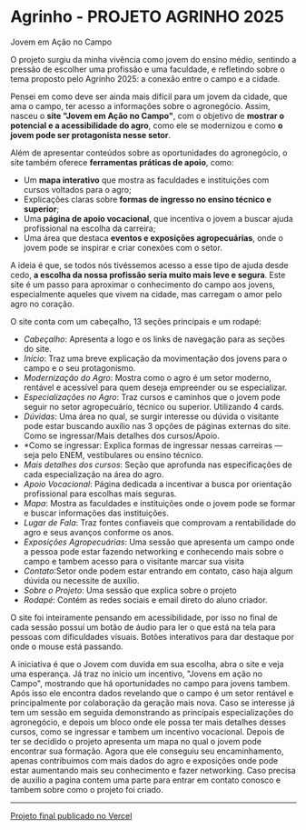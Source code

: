 # Agrinho - PROJETO AGRINHO 2025  

Jovem em Ação no Campo

O projeto surgiu da minha vivência como jovem do ensino médio, sentindo a pressão de escolher uma profissão e uma faculdade, e refletindo sobre o tema proposto pelo Agrinho 2025: a conexão entre o campo e a cidade.

Pensei em como deve ser ainda mais difícil para um jovem da cidade, que ama o campo, ter acesso a informações sobre o agronegócio. Assim, nasceu o **site "Jovem em Ação no Campo"**, com o objetivo de **mostrar o potencial e a acessibilidade do agro**, como ele se modernizou e como **o jovem pode ser protagonista nesse setor**.

Além de apresentar conteúdos sobre as oportunidades do agronegócio, o site também oferece **ferramentas práticas de apoio**, como:

- Um **mapa interativo** que mostra as faculdades e instituições com cursos voltados para o agro;
- Explicações claras sobre **formas de ingresso no ensino técnico e superior**;
- Uma **página de apoio vocacional**, que incentiva o jovem a buscar ajuda profissional na escolha da carreira;
- Uma área que destaca **eventos e exposições agropecuárias**, onde o jovem pode se inspirar e criar conexões com o setor.

A ideia é que, se todos nós tivéssemos acesso a esse tipo de ajuda desde cedo, **a escolha da nossa profissão seria muito mais leve e segura**. Este site é um passo para aproximar o conhecimento do campo aos jovens, especialmente aqueles que vivem na cidade, mas carregam o amor pelo agro no coração.

O site conta com um cabeçalho, 13 seções principais e um rodapé:

- *Cabeçalho*: Apresenta a logo e os links de navegação para as seções do site.
- *Início*: Traz uma breve explicação da movimentação dos jovens para o campo e o seu protagonismo.
- *Modernização do Agro*: Mostra como o agro é um setor moderno, rentável e acessível para quem deseja empreender ou se      especializar.
- *Especializações no Agro*: Traz cursos e caminhos que o jovem pode seguir no setor agropecuário, técnico ou superior. Utilizando 4 cards.
- *Dúvidas*: Uma área no qual, se surgir interesse ou dúvida o visitante pode estar buscando auxílio nas 3 opções de páginas   externas do site. Como se ingressar/Mais detalhes dos cursos/Apoio.
- *Como se ingressar: Explica formas de ingressar nessas carreiras — seja pelo ENEM, vestibulares ou ensino técnico.
- *Mais detalhes dos cursos*: Seção que aprofunda nas especificações de cada especialização na área do agro.
- *Apoio Vocacional*: Página dedicada a incentivar a busca por orientação profissional para escolhas mais seguras.
- *Mapa*: Mostra as faculdades e instituições onde o jovem pode se formar e buscar informações das instituições.
- *Lugar de Fala*: Traz fontes confiaveis que comprovam a rentabilidade do agro e seus avanços conforme os anos.
- *Exposições Agropecuárias*: Uma sessão que apresenta um campo onde a pessoa pode estar fazendo networking e conhecendo mais sobre o campo e tambem acesso para o visitante marcar sua visita
- *Contato*:Setor onde podem estar entrando em contato, caso haja algum dúvida ou necessite de auxílio.
- *Sobre o Projeto*: Uma sessão que explica sobre o projeto
- *Rodapé*: Contém as redes sociais e email direto do aluno criador.

O site foi inteiramente pensando em acessibilidade, por isso no final de cada sessão possuí um botão de áudio para ler o que está na tela para pessoas com dificuldades visuais. Botões interativos para dar destaque por onde o mouse está passando.

 A iniciativa é que o Jovem com duvida em sua escolha, abra o site e veja uma esperança. Já traz no inicio um incentivo, "Jovens em ação no Campo", mostrando que há oportunidades no campo para jovens tambem. Após isso ele encontra dados revelando que o campo é um setor rentável e principalmente por colaboração da geração mais nova. Caso se interesse já tem um sessão em seguida demonstrando as princípais especializações do agronegócio, e depois um bloco onde ele possa ter mais detalhes desses cursos, como se ingressar e tambem um incentivo vocacional. Depois de ter se decidido o projeto apresenta um mapa no qual o jovem pode encontrar sua formação. Agora que ele conseguiu seu encaminhamento, apenas contribuimos com mais dados do agro e exposições onde pode estar aumentando mais seu conhecimento e fazer networking. Caso precisa de auxilio a pagina contem uma parte para entrar em contato conosco e tambem sobre como o projeto foi criado.

---

[Projeto final publicado no Vercel](https://festejando-a-conexao-campo-cidade.vercel.app/)
